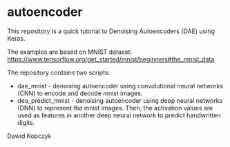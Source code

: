 # autoencoder

This repository is a quick tutorial to Denoising Autoencoders (DAE) using Keras.

The examples are based on MNIST dataset:
https://www.tensorflow.org/get_started/mnist/beginners#the_mnist_data

The repository contains two scripts:
- dae_mnist - denoising autoencoder using convolutional neural networks (CNN) to encode and decode mnist images.
- dea_predict_mnist - denoising autoencoder using deep neural networks (DNN) to represent the mnist images. Then, the activation values are used as features in another deep neural network to predict handwritten digits. 

Dawid Kopczyk

